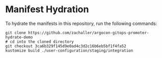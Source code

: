 # Manifest Hydration

To hydrate the manifests in this repository, run the following commands:

```shell
git clone https://github.com/zachaller/argocon-gitops-promoter-hydrate-demo
# cd into the cloned directory
git checkout 3ca6b329f145d9e0ad4c3d2c16b6eb5bf1f4fa52
kustomize build ./user-configuration/staging/integration
```
